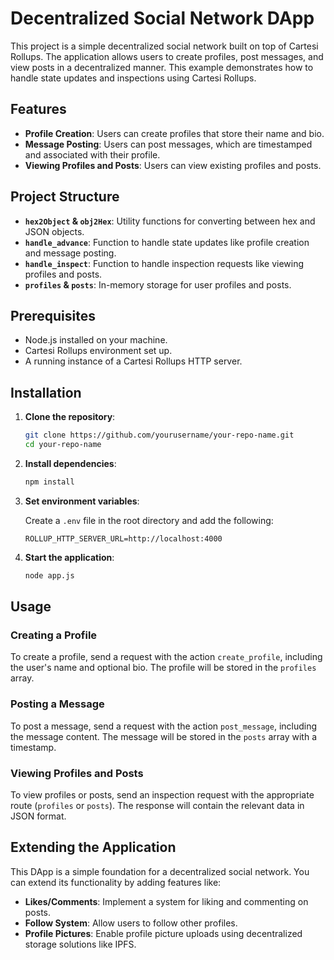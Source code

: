# Decentralized Social Network DApp

This project is a simple decentralized social network built on top of Cartesi Rollups. The application allows users to create profiles, post messages, and view posts in a decentralized manner. This example demonstrates how to handle state updates and inspections using Cartesi Rollups.

## Features

- **Profile Creation**: Users can create profiles that store their name and bio.
- **Message Posting**: Users can post messages, which are timestamped and associated with their profile.
- **Viewing Profiles and Posts**: Users can view existing profiles and posts.

## Project Structure

- **`hex2Object` & `obj2Hex`**: Utility functions for converting between hex and JSON objects.
- **`handle_advance`**: Function to handle state updates like profile creation and message posting.
- **`handle_inspect`**: Function to handle inspection requests like viewing profiles and posts.
- **`profiles` & `posts`**: In-memory storage for user profiles and posts.

## Prerequisites

- Node.js installed on your machine.
- Cartesi Rollups environment set up.
- A running instance of a Cartesi Rollups HTTP server.

## Installation

1. **Clone the repository**:

   ```bash
   git clone https://github.com/yourusername/your-repo-name.git
   cd your-repo-name
   ```

2. **Install dependencies**:

   ```bash
   npm install
   ```

3. **Set environment variables**:

   Create a `.env` file in the root directory and add the following:

   ```env
   ROLLUP_HTTP_SERVER_URL=http://localhost:4000
   ```

4. **Start the application**:

   ```bash
   node app.js
   ```

## Usage

### Creating a Profile

To create a profile, send a request with the action `create_profile`, including the user's name and optional bio. The profile will be stored in the `profiles` array.

### Posting a Message

To post a message, send a request with the action `post_message`, including the message content. The message will be stored in the `posts` array with a timestamp.

### Viewing Profiles and Posts

To view profiles or posts, send an inspection request with the appropriate route (`profiles` or `posts`). The response will contain the relevant data in JSON format.

## Extending the Application

This DApp is a simple foundation for a decentralized social network. You can extend its functionality by adding features like:

- **Likes/Comments**: Implement a system for liking and commenting on posts.
- **Follow System**: Allow users to follow other profiles.
- **Profile Pictures**: Enable profile picture uploads using decentralized storage solutions like IPFS.